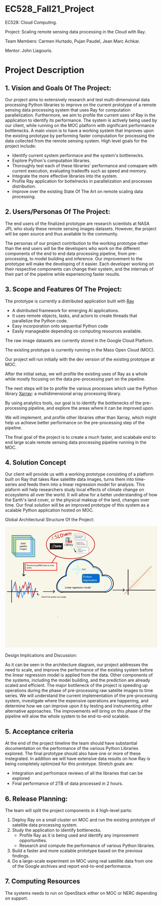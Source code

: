 # EC528_Fall21_Project
EC528: Cloud Computing. 

Project: Scaling remote sensing data processing in the Cloud with Ray.

Team Members: Carmen Hurtado, Pujan Paudel, Jean Marc Achkar.

Mentor: John Liagouris.

# Project Description 

## 1. Vision and Goals Of The Project:

Our project aims to extensively research and test multi-dimensional data processing Python libraries to improve on the current prototype of a remote sensing data processing system that uses Ray for computation parallelization. Furthermore, we aim to profile the current uses of Ray in the application to identify its performance. 
The system is actively being used by our client, while running on the MOC platform with significant performance bottlenecks.
A main vision is to have a working system that improves upon the existing prototype by performing faster computation for processing the data collected from the remote sensing system. High level goals for the project include:

* Identify current system performace and the system's bottlenecks.
* Explore Python's computation libraries. 
* Thoroughly test each of these libraries' performance and comapare with current execution, evaluating tradeoffs such as speed and memory.
* Integrate the more effective libraries into the system.
* Profile Ray application for bottelnecks in parallelization and processes distribution. 
* Improve over the existing State Of The Art on remote scaling data processing.

## 2. Users/Personas Of The Project:

The end users of the finalized prototype are research scientists at NASA JPL who study these remote sensing images datasets. However, the project will be open source and thus available to the community.

The personas of our project  contribution to the working prototype other than the end users will be the developers who work on the different components of the end to end data processing pipeline, from pre-processing, to model building and inference. Our improvement to the prototype will make the developing of it easier. Each developer working on their respective components can change their system, and the internals of their part of the pipeline while experiencing faster results. 

<!--#There will also be a system wide administrator that can make changes to the system level configuration affecting different parts of the end to end pipeline.-->

<!--#This section describes the principal user roles of the project together with the key characteristics of these roles. This information will inform the design and the user scenarios. A complete set of roles helps in ensuring that high-level requirements can be identified in the product backlog.-->

<!--#Again, the description should be specific enough that you can determine whether user A, performing action B, is a member of the set of users the project is designed for.-->

## 3. Scope and Features Of The Project:

The prototype is currently a distributed application built with [Ray](https://www.ray.io)
* A distributed framework for emerging AI applications.
* It uses remote objects, tasks, and actors to create threads that parallelize the Python code.
* Easy incorporation onto sequential Python code
* Easily manageable depending on computing resources available.

The raw image datasets are currently stored in the Google Cloud Platform. 

The existing prototype is currently running in the Mass Open Cloud (MOC).

Our project will run initially with the dev version of the existing prototype at MOC. 

After the initial setup, we will profile the existing uses of Ray as a whole while mostly focusing on the data pre-processing part on the pipeline. 

The next steps will be to profile the various processes which use the Python library [Xarray](http://xarray.pydata.org/en/stable/getting-started-guide/quick-overview.html): a multidimensional array processing library.

By using analytics tools, our goal is to identify the bottlenecks of the pre-processing pipeline, and explore the areas where it can be improved upon.

We will implement, and profile other libraries other than Xarray, which might help us achieve better performance on the pre-processing step of the pipeline.

The final goal of the project is to create  a much faster, and scalabale end to end large scale remote sensing data processing pipeline running in the MOC.

## 4. Solution Concept

Our client will provide us with a working prototype consisting of a platform built on Ray that takes Raw satelitte data images, turns them into time-series and feeds them into a linear regression model for analysis. This plaform will help researchers study local effects of climate change on ecosystems all over the world. It will allow for a better understanding of how the Earth's land cover, or the physical makeup of the land, changes over time.
Our final solution will be an improved prototype of this system as a scalable Python application hosted on MOC. 

Global Architectural Structure Of the Project:

<img src="/images/diagram.jpg" style="height: 400px; width:600px;"/>

Design Implications and Discussion:

As it can be seen in the architecture diagram, our project addresses the need to scale, and improve the performance of the existing system before the linear 
regression model is applied from the data. Other components of the systems, including the model building, and the prediction are already scaled and efficient.
The major bottleneck of the project is speeding up operations during the phase of pre-processing raw satelite images to time series. We will understand the
current implementation of the pre-processing system, investigate where the expensive operations are happening, and determine how we can improve upon it by
testing and instrumenting other alternative approaches. 
The improvements will bring on this phase of the pipeline will alow the whole system to be end-to-end scalable. 

## 5. Acceptance criteria

At the end of the project timeline the team should have substantial documentation on the performance of the various Python Libraries explored. The final prototype should also have one or more of these instegrated. In addition we will have extensive data results on how Ray is being completely optimized for this prototype. Stretch goals are:

* Integration and perfromace reviews of all the libraries that can be explored
* Final performance of 2TB of data processed in 2 hours. 


## 6. Release Planning:

The team will split the project components in 4 high-level parts:

1. Deploy Ray on a small cluster on MOC and run the existing prototype of satellite data processing system.
2. Study the application to identify bottlenecks.
    * Profile Ray as it is being used and identify any improvement opportunities.
    * Research and compute the performance of various Python libraries.
3. Build a faster and more scalable prototype based on the previous findings.
4. Do a large-scale experiment on MOC using real satellite data from one of the Google archives and report end-to-end performance.

## 7. Computing Resources
The systems needs to run on OpenStack either on MOC or NERC depending on support. 
